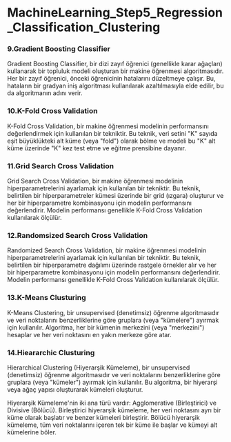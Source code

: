 <h1>MachineLearning_Step5_Regression_Classification_Clustering</h1>

### 9.Gradient Boosting Classifier

Gradient Boosting Classifier, bir dizi zayıf öğrenici (genellikle karar ağaçları) kullanarak bir topluluk modeli oluşturan bir makine öğrenmesi algoritmasıdır. Her bir zayıf öğrenici, önceki öğrenicinin hatalarını düzeltmeye çalışır. Bu, hataların bir gradyan iniş algoritması kullanılarak azaltılmasıyla elde edilir, bu da algoritmanın adını verir.



### 10.K-Fold Cross Validation

K-Fold Cross Validation, bir makine öğrenmesi modelinin performansını değerlendirmek için kullanılan bir tekniktir. Bu teknik, veri setini "K" sayıda eşit büyüklükteki alt küme (veya "fold") olarak bölme ve modeli bu "K" alt küme üzerinde "K" kez test etme ve eğitme prensibine dayanır.



### 11.Grid Search Cross Validation

Grid Search Cross Validation, bir makine öğrenmesi modelinin hiperparametrelerini ayarlamak için kullanılan bir tekniktir. Bu teknik, belirtilen bir hiperparametreler kümesi üzerinde bir grid (ızgara) oluşturur ve her bir hiperparametre kombinasyonu için modelin performansını değerlendirir. Modelin performansı genellikle K-Fold Cross Validation kullanılarak ölçülür.



### 12.Randomsized Search Cross Validation

Randomized Search Cross Validation, bir makine öğrenmesi modelinin hiperparametrelerini ayarlamak için kullanılan bir tekniktir. Bu teknik, belirtilen bir hiperparametre dağılımı üzerinde rastgele örnekler alır ve her bir hiperparametre kombinasyonu için modelin performansını değerlendirir. Modelin performansı genellikle K-Fold Cross Validation kullanılarak ölçülür.



### 13.K-Means Clusturing

K-Means Clustering, bir unsupervised (denetimsiz) öğrenme algoritmasıdır ve veri noktalarını benzerliklerine göre gruplara (veya "kümelere") ayırmak için kullanılır. Algoritma, her bir kümenin merkezini (veya "merkezini") hesaplar ve her veri noktasını en yakın merkeze göre atar.



### 14.Hieararchic Clusturing

Hierarchical Clustering (Hiyerarşik Kümeleme), bir unsupervised (denetimsiz) öğrenme algoritmasıdır ve veri noktalarını benzerliklerine göre gruplara (veya "kümeler") ayırmak için kullanılır. Bu algoritma, bir hiyerarşi veya ağaç yapısı oluşturarak kümeleri oluşturur.

Hiyerarşik Kümeleme'nin iki ana türü vardır: Agglomerative (Birleştirici) ve Divisive (Bölücü). Birleştirici hiyerarşik kümeleme, her veri noktasını ayrı bir küme olarak başlatır ve benzer kümeleri birleştirir. Bölücü hiyerarşik kümeleme, tüm veri noktalarını içeren tek bir küme ile başlar ve kümeyi alt kümelerine böler.


